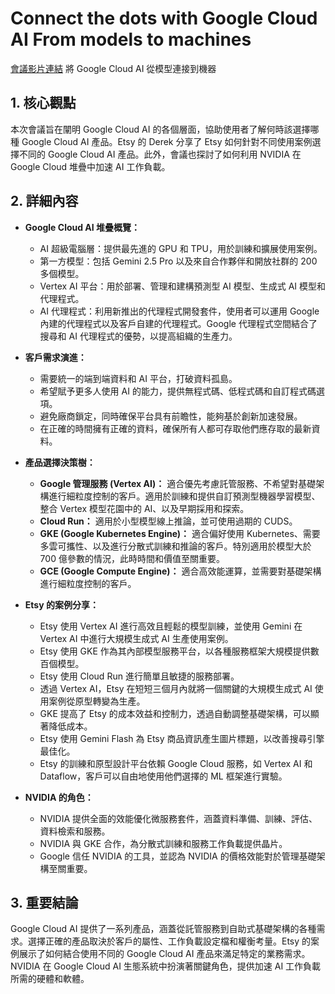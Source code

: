 # Connect the dots with Google Cloud AI From models to machines
[會議影片連結](https://www.youtube.com/watch?v=BsGbIKwnOU0)
將 Google Cloud AI 從模型連接到機器

## 1. 核心觀點

本次會議旨在闡明 Google Cloud AI 的各個層面，協助使用者了解何時該選擇哪種 Google Cloud AI 產品。Etsy 的 Derek 分享了 Etsy 如何針對不同使用案例選擇不同的 Google Cloud AI 產品。此外，會議也探討了如何利用 NVIDIA 在 Google Cloud 堆疊中加速 AI 工作負載。

## 2. 詳細內容

*   **Google Cloud AI 堆疊概覽：**
    *   AI 超級電腦層：提供最先進的 GPU 和 TPU，用於訓練和擴展使用案例。
    *   第一方模型：包括 Gemini 2.5 Pro 以及來自合作夥伴和開放社群的 200 多個模型。
    *   Vertex AI 平台：用於部署、管理和建構預測型 AI 模型、生成式 AI 模型和代理程式。
    *   AI 代理程式：利用新推出的代理程式開發套件，使用者可以運用 Google 內建的代理程式以及客戶自建的代理程式。Google 代理程式空間結合了搜尋和 AI 代理程式的優勢，以提高組織的生產力。

*   **客戶需求演進：**
    *   需要統一的端到端資料和 AI 平台，打破資料孤島。
    *   希望賦予更多人使用 AI 的能力，提供無程式碼、低程式碼和自訂程式碼選項。
    *   避免廠商鎖定，同時確保平台具有前瞻性，能夠基於創新加速發展。
    *   在正確的時間擁有正確的資料，確保所有人都可存取他們應存取的最新資料。

*   **產品選擇決策樹：**
    *   **Google 管理服務 (Vertex AI)：** 適合優先考慮託管服務、不希望對基礎架構進行細粒度控制的客戶。適用於訓練和提供自訂預測型機器學習模型、整合 Vertex 模型花園中的 AI、以及早期採用和探索。
    *   **Cloud Run：** 適用於小型模型線上推論，並可使用過期的 CUDS。
    *   **GKE (Google Kubernetes Engine)：** 適合偏好使用 Kubernetes、需要多雲可攜性、以及進行分散式訓練和推論的客戶。特別適用於模型大於 700 億參數的情況，此時時間和價值至關重要。
    *   **GCE (Google Compute Engine)：** 適合高效能運算，並需要對基礎架構進行細粒度控制的客戶。

*   **Etsy 的案例分享：**
    *   Etsy 使用 Vertex AI 進行高效且輕鬆的模型訓練，並使用 Gemini 在 Vertex AI 中進行大規模生成式 AI 生產使用案例。
    *   Etsy 使用 GKE 作為其內部模型服務平台，以各種服務框架大規模提供數百個模型。
    *   Etsy 使用 Cloud Run 進行簡單且敏捷的服務部署。
    *   透過 Vertex AI，Etsy 在短短三個月內就將一個關鍵的大規模生成式 AI 使用案例從原型轉變為生產。
    *   GKE 提高了 Etsy 的成本效益和控制力，透過自動調整基礎架構，可以顯著降低成本。
    *   Etsy 使用 Gemini Flash 為 Etsy 商品資訊產生圖片標題，以改善搜尋引擎最佳化。
    *   Etsy 的訓練和原型設計平台依賴 Google Cloud 服務，如 Vertex AI 和 Dataflow，客戶可以自由地使用他們選擇的 ML 框架進行實驗。

*   **NVIDIA 的角色：**
    *   NVIDIA 提供全面的效能優化微服務套件，涵蓋資料準備、訓練、評估、資料檢索和服務。
    *   NVIDIA 與 GKE 合作，為分散式訓練和服務工作負載提供晶片。
    *   Google 信任 NVIDIA 的工具，並認為 NVIDIA 的價格效能對於管理基礎架構至關重要。

## 3. 重要結論

Google Cloud AI 提供了一系列產品，涵蓋從託管服務到自助式基礎架構的各種需求。選擇正確的產品取決於客戶的屬性、工作負載設定檔和權衡考量。Etsy 的案例展示了如何結合使用不同的 Google Cloud AI 產品來滿足特定的業務需求。NVIDIA 在 Google Cloud AI 生態系統中扮演著關鍵角色，提供加速 AI 工作負載所需的硬體和軟體。
